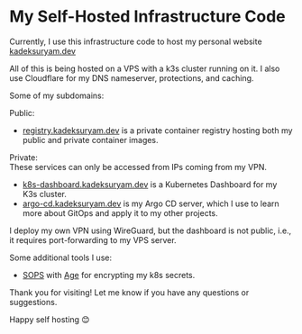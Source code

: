 # My Self-Hosted Infrastructure Code

Currently, I use this infrastructure code to host my personal website [kadeksuryam.dev](https://kadeksuryam.dev)

All of this is being hosted on a VPS with a k3s cluster running on it. I also use Cloudflare for my DNS nameserver, protections, and caching.

Some of my subdomains:

Public:
- [registry.kadeksuryam.dev](https://registry.kadeksuryam.dev) is a private container registry hosting both my public and private container images.

Private: <br />
These services can only be accessed from IPs coming from my VPN.
- [k8s-dashboard.kadeksuryam.dev](https://k8s-dashboard.kadeksuryam.dev) is a Kubernetes Dashboard for my K3s cluster.
- [argo-cd.kadeksuryam.dev](https://argo-cd.kadeksuryam.dev/) is my Argo CD server, which I use to learn more about GitOps and apply it to my other projects.

I deploy my own VPN using WireGuard, but the dashboard is not public, i.e., it requires port-forwarding to my VPS server.

Some additional tools I use:

- [SOPS](https://github.com/getsops/sops) with [Age](https://github.com/FiloSottile/age) for encrypting my k8s secrets.

Thank you for visiting! Let me know if you have any questions or suggestions.

Happy self hosting 😊
